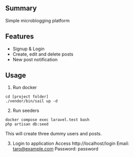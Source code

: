 ## Summary
Simple microblogging platform

## Features
- Signup & Login
- Create, edit and delete posts
- New post notification

## Usage
1. Run docker
```
cd [project folder]
./vendor/bin/sail up -d
```

2. Run seeders
```
docker compose exec laravel.test bash
php artisan db:seed
```
This will create three dummy users and posts.

3. Login to application
Access http://localhost/login
Email: taro@example.com
Password: password